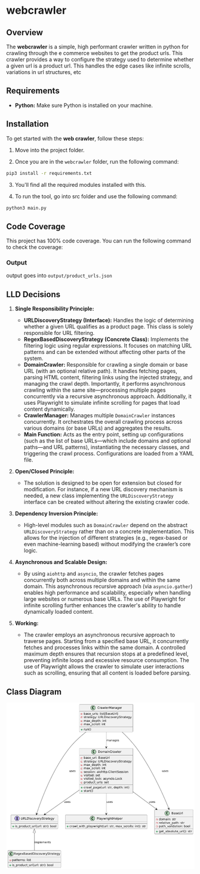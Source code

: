 # webcrawler

## Overview

The **webcrawler** is a simple, high performant crawler written in python for crawling through the e commerce websites to get the product urls. This crawler provides a way to configure the strategy used to determine whether a given url is a product url. This handles the edge cases like infinite scrolls, variations in url structures, etc

## Requirements

- **Python:** Make sure Python is installed on your machine.

## Installation

To get started with the **web crawler**, follow these steps:

1. Move into the project folder.

2. Once you are in the `webcrawler` folder, run the following command:

```bash
pip3 install -r requirements.txt
```

3. You'll find all the required modules installed with this.

4. To run the tool, go into src folder and use the following command:


```bash
python3 main.py
```

## Code Coverage

This project has 100% code coverage. You can run the following command to check the coverage:

### Output

output goes into `output/product_urls.json`

## LLD Decisions

1. **Single Responsibility Principle:**  
   - **URLDiscoveryStrategy (Interface):** Handles the logic of determining whether a given URL qualifies as a product page. This class is solely responsible for URL filtering.  
   - **RegexBasedDiscoveryStrategy (Concrete Class):** Implements the filtering logic using regular expressions. It focuses on matching URL patterns and can be extended without affecting other parts of the system.  
   - **DomainCrawler:** Responsible for crawling a single domain or base URL (with an optional relative path). It handles fetching pages, parsing HTML content, filtering links using the injected strategy, and managing the crawl depth. Importantly, it performs asynchronous crawling within the same site—processing multiple pages concurrently via a recursive asynchronous approach. Additionally, it uses Playwright to simulate infinite scrolling for pages that load content dynamically.  
   - **CrawlerManager:** Manages multiple `DomainCrawler` instances concurrently. It orchestrates the overall crawling process across various domains (or base URLs) and aggregates the results.  
   - **Main Function:** Acts as the entry point, setting up configurations (such as the list of base URLs—which include domains and optional paths—and URL patterns), instantiating the necessary classes, and triggering the crawl process. Configurations are loaded from a YAML file.

2. **Open/Closed Principle:**  
   - The solution is designed to be open for extension but closed for modification. For instance, if a new URL discovery mechanism is needed, a new class implementing the `URLDiscoveryStrategy` interface can be created without altering the existing crawler code.

3. **Dependency Inversion Principle:**  
   - High-level modules such as `DomainCrawler` depend on the abstract `URLDiscoveryStrategy` rather than on a concrete implementation. This allows for the injection of different strategies (e.g., regex-based or even machine-learning based) without modifying the crawler’s core logic.

4. **Asynchronous and Scalable Design:**  
   - By using `aiohttp` and `asyncio`, the crawler fetches pages concurrently both across multiple domains and within the same domain. This asynchronous recursive approach (via `asyncio.gather`) enables high performance and scalability, especially when handling large websites or numerous base URLs. The use of Playwright for infinite scrolling further enhances the crawler's ability to handle dynamically loaded content.

5. **Working:**  
   - The crawler employs an asynchronous recursive approach to traverse pages. Starting from a specified base URL, it concurrently fetches and processes links within the same domain. A controlled maximum depth ensures that recursion stops at a predefined level, preventing infinite loops and excessive resource consumption. The use of Playwright allows the crawler to simulate user interactions such as scrolling, ensuring that all content is loaded before parsing.

## Class Diagram

![Alt text](./docs/ClassDiagram.png "Title")